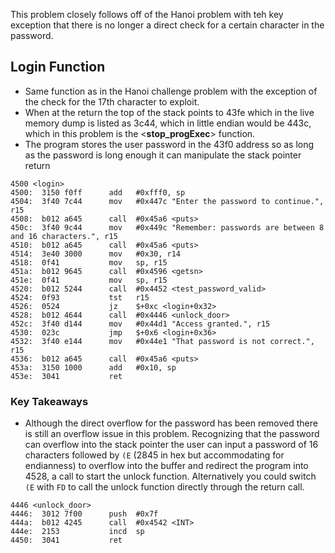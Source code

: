 This problem closely follows off of the Hanoi problem with teh key exception that there is no longer a direct check for a certain character in the password.

## Login Function
  - Same function as in the Hanoi challenge problem with the exception of the check for the 17th character to exploit.
  - When at the return the top of the stack points to 43fe which in the live memory dump is listed as 3c44, which in little endian would be 443c, which in this problem is the <__stop_progExec__> function. 
  - The program stores the user password in the 43f0 address so as long as the password is long enough it can manipulate the stack pointer return
```
4500 <login>
4500:  3150 f0ff      add	#0xfff0, sp
4504:  3f40 7c44      mov	#0x447c "Enter the password to continue.", r15
4508:  b012 a645      call	#0x45a6 <puts>
450c:  3f40 9c44      mov	#0x449c "Remember: passwords are between 8 and 16 characters.", r15
4510:  b012 a645      call	#0x45a6 <puts>
4514:  3e40 3000      mov	#0x30, r14
4518:  0f41           mov	sp, r15
451a:  b012 9645      call	#0x4596 <getsn>
451e:  0f41           mov	sp, r15
4520:  b012 5244      call	#0x4452 <test_password_valid>
4524:  0f93           tst	r15
4526:  0524           jz	$+0xc <login+0x32>
4528:  b012 4644      call	#0x4446 <unlock_door>
452c:  3f40 d144      mov	#0x44d1 "Access granted.", r15
4530:  023c           jmp	$+0x6 <login+0x36>
4532:  3f40 e144      mov	#0x44e1 "That password is not correct.", r15
4536:  b012 a645      call	#0x45a6 <puts>
453a:  3150 1000      add	#0x10, sp
453e:  3041           ret
```

### Key Takeaways
- Although the direct overflow for the password has been removed there is still an overflow issue in this problem. Recognizing that the password can overflow into the stack pointer the user can input a password of 16 characters followed by `(E` (2845 in hex but accommodating for endianness) to overflow into the buffer and redirect the program into 4528, a call to start the unlock function. Alternatively you could switch `(E` with `FD` to call the unlock function directly through the return call.

```
4446 <unlock_door>
4446:  3012 7f00      push	#0x7f
444a:  b012 4245      call	#0x4542 <INT>
444e:  2153           incd	sp
4450:  3041           ret
```